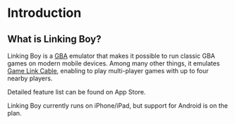 # Introduction

## What is Linking Boy?

Linking Boy is a [GBA](https://en.wikipedia.org/wiki/Game_Boy_Advance) emulator that makes it possible to run classic GBA games on modern mobile devices. Among many other things, it emulates [Game Link Cable](https://en.wikipedia.org/wiki/Game_Link_Cable), enabling to play multi-player games with up to four nearby players.

Detailed feature list can be found on App Store.

Linking Boy currently runs on iPhone/iPad, but support for Android is on the plan.
